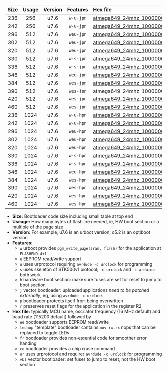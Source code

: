 |Size|Usage|Version|Features|Hex file|
|:-:|:-:|:-:|:-:|:--|
|236|256|u7.6|`w-u-jpr`|[atmega649_24mhz_1000000bps_ur_vbl.hex](https://raw.githubusercontent.com/stefanrueger/urboot/main/atmega649_24mhz_1000000bps_ur_vbl.hex)|
|242|256|u7.6|`w-u-jpr`|[atmega649_24mhz_1000000bps_lednop_ur_vbl.hex](https://raw.githubusercontent.com/stefanrueger/urboot/main/atmega649_24mhz_1000000bps_lednop_ur_vbl.hex)|
|296|512|u7.6|`weu-jpr`|[atmega649_24mhz_1000000bps_ee_ur_vbl.hex](https://raw.githubusercontent.com/stefanrueger/urboot/main/atmega649_24mhz_1000000bps_ee_ur_vbl.hex)|
|302|512|u7.6|`weu-jpr`|[atmega649_24mhz_1000000bps_ee_lednop_ur_vbl.hex](https://raw.githubusercontent.com/stefanrueger/urboot/main/atmega649_24mhz_1000000bps_ee_lednop_ur_vbl.hex)|
|320|512|u7.6|`weu-jpr`|[atmega649_24mhz_1000000bps_ee_lednop_fr_ur_vbl.hex](https://raw.githubusercontent.com/stefanrueger/urboot/main/atmega649_24mhz_1000000bps_ee_lednop_fr_ur_vbl.hex)|
|330|512|u7.6|`w-s-jpr`|[atmega649_24mhz_1000000bps_vbl.hex](https://raw.githubusercontent.com/stefanrueger/urboot/main/atmega649_24mhz_1000000bps_vbl.hex)|
|336|512|u7.6|`w-s-jpr`|[atmega649_24mhz_1000000bps_lednop_vbl.hex](https://raw.githubusercontent.com/stefanrueger/urboot/main/atmega649_24mhz_1000000bps_lednop_vbl.hex)|
|346|512|u7.6|`weu-jpr`|[atmega649_24mhz_1000000bps_ee_lednop_fr_ce_ur_vbl.hex](https://raw.githubusercontent.com/stefanrueger/urboot/main/atmega649_24mhz_1000000bps_ee_lednop_fr_ce_ur_vbl.hex)|
|384|512|u7.6|`wes-jpr`|[atmega649_24mhz_1000000bps_ee_vbl.hex](https://raw.githubusercontent.com/stefanrueger/urboot/main/atmega649_24mhz_1000000bps_ee_vbl.hex)|
|390|512|u7.6|`wes-jpr`|[atmega649_24mhz_1000000bps_ee_lednop_vbl.hex](https://raw.githubusercontent.com/stefanrueger/urboot/main/atmega649_24mhz_1000000bps_ee_lednop_vbl.hex)|
|420|512|u7.6|`wes-jpr`|[atmega649_24mhz_1000000bps_ee_lednop_fr_vbl.hex](https://raw.githubusercontent.com/stefanrueger/urboot/main/atmega649_24mhz_1000000bps_ee_lednop_fr_vbl.hex)|
|460|512|u7.6|`wes-jpr`|[atmega649_24mhz_1000000bps_ee_lednop_fr_ce_vbl.hex](https://raw.githubusercontent.com/stefanrueger/urboot/main/atmega649_24mhz_1000000bps_ee_lednop_fr_ce_vbl.hex)|
|236|1024|u7.6|`w-u-hpr`|[atmega649_24mhz_1000000bps_ur.hex](https://raw.githubusercontent.com/stefanrueger/urboot/main/atmega649_24mhz_1000000bps_ur.hex)|
|242|1024|u7.6|`w-u-hpr`|[atmega649_24mhz_1000000bps_lednop_ur.hex](https://raw.githubusercontent.com/stefanrueger/urboot/main/atmega649_24mhz_1000000bps_lednop_ur.hex)|
|296|1024|u7.6|`weu-hpr`|[atmega649_24mhz_1000000bps_ee_ur.hex](https://raw.githubusercontent.com/stefanrueger/urboot/main/atmega649_24mhz_1000000bps_ee_ur.hex)|
|302|1024|u7.6|`weu-hpr`|[atmega649_24mhz_1000000bps_ee_lednop_ur.hex](https://raw.githubusercontent.com/stefanrueger/urboot/main/atmega649_24mhz_1000000bps_ee_lednop_ur.hex)|
|320|1024|u7.6|`weu-hpr`|[atmega649_24mhz_1000000bps_ee_lednop_fr_ur.hex](https://raw.githubusercontent.com/stefanrueger/urboot/main/atmega649_24mhz_1000000bps_ee_lednop_fr_ur.hex)|
|330|1024|u7.6|`w-s-hpr`|[atmega649_24mhz_1000000bps.hex](https://raw.githubusercontent.com/stefanrueger/urboot/main/atmega649_24mhz_1000000bps.hex)|
|336|1024|u7.6|`w-s-hpr`|[atmega649_24mhz_1000000bps_lednop.hex](https://raw.githubusercontent.com/stefanrueger/urboot/main/atmega649_24mhz_1000000bps_lednop.hex)|
|346|1024|u7.6|`weu-hpr`|[atmega649_24mhz_1000000bps_ee_lednop_fr_ce_ur.hex](https://raw.githubusercontent.com/stefanrueger/urboot/main/atmega649_24mhz_1000000bps_ee_lednop_fr_ce_ur.hex)|
|384|1024|u7.6|`wes-hpr`|[atmega649_24mhz_1000000bps_ee.hex](https://raw.githubusercontent.com/stefanrueger/urboot/main/atmega649_24mhz_1000000bps_ee.hex)|
|390|1024|u7.6|`wes-hpr`|[atmega649_24mhz_1000000bps_ee_lednop.hex](https://raw.githubusercontent.com/stefanrueger/urboot/main/atmega649_24mhz_1000000bps_ee_lednop.hex)|
|420|1024|u7.6|`wes-hpr`|[atmega649_24mhz_1000000bps_ee_lednop_fr.hex](https://raw.githubusercontent.com/stefanrueger/urboot/main/atmega649_24mhz_1000000bps_ee_lednop_fr.hex)|
|460|1024|u7.6|`wes-hpr`|[atmega649_24mhz_1000000bps_ee_lednop_fr_ce.hex](https://raw.githubusercontent.com/stefanrueger/urboot/main/atmega649_24mhz_1000000bps_ee_lednop_fr_ce.hex)|

- **Size:** Bootloader code size including small table at top end
- **Useage:** How many bytes of flash are needed, ie, HW boot section or a multiple of the page size
- **Version:** For example, u7.6 is an urboot version, o5.2 is an optiboot version
- **Features:**
  + `w` urboot provides `pgm_write_page(sram, flash)` for the application at `FLASHEND-4+1`
  + `e` EEPROM read/write support
  + `u` uses urprotocol requiring `avrdude -c urclock` for programming
  + `s` uses skeleton of STK500v1 protocol; `-c urclock` and `-c arduino` both work
  + `h` hardware boot section: make sure fuses are set for reset to jump to boot section
  + `j` vector bootloader: uploaded applications *need to be patched externally*, eg, using `avrdude -c urclock`
  + `p` bootloader protects itself from being overwritten
  + `r` preserves reset flags for the application in the register R2
- **Hex file:** typically MCU name, oscillator frequency (16 MHz default) and baud rate (115200 default) followed by
  + `ee` bootloader supports EEPROM read/write
  + `lednop` "template" bootloader contains `mov rx,rx` nops that can be replaced to toggle LEDs
  + `fr` bootloader provides non-essential code for smoother error handing
  + `ce` bootloader provides a chip erase command
  + `ur` uses urprotocol and requires `avrdude -c urclock` for programming
  + `vbl` vector bootloader: set fuses to jump to reset, not the HW boot section
